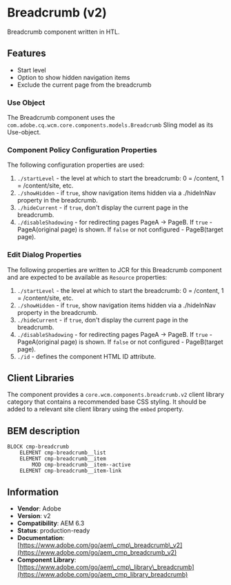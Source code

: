 <!--
Copyright 2017 Adobe

Licensed under the Apache License, Version 2.0 (the "License");
you may not use this file except in compliance with the License.
You may obtain a copy of the License at

    http://www.apache.org/licenses/LICENSE-2.0

Unless required by applicable law or agreed to in writing, software
distributed under the License is distributed on an "AS IS" BASIS,
WITHOUT WARRANTIES OR CONDITIONS OF ANY KIND, either express or implied.
See the License for the specific language governing permissions and
limitations under the License.
-->
Breadcrumb (v2)
====
Breadcrumb component written in HTL.

## Features
* Start level
* Option to show hidden navigation items
* Exclude the current page from the breadcrumb

### Use Object
The Breadcrumb component uses the `com.adobe.cq.wcm.core.components.models.Breadcrumb` Sling model as its Use-object.

### Component Policy Configuration Properties
The following configuration properties are used:

1. `./startLevel` - the level at which to start the breadcrumb: 0 = /content, 1 = /content/site, etc.
2. `./showHidden` - if `true`, show navigation items hidden via a ./hideInNav property in the breadcrumb.
3. `./hideCurrent` - if `true`, don't display the current page in the breadcrumb.
4. `./disableShadowing` - for redirecting pages PageA -> PageB. If `true` - PageA(original page) is shown. If `false` or not configured - PageB(target page).

### Edit Dialog Properties
The following properties are written to JCR for this Breadcrumb component and are expected to be available as `Resource` properties:

1. `./startLevel` - the level at which to start the breadcrumb: 0 = /content, 1 = /content/site, etc.
2. `./showHidden` - if `true`, show navigation items hidden via a ./hideInNav property in the breadcrumb.
3. `./hideCurrent` - if `true`, don't display the current page in the breadcrumb.
4. `./disableShadowing` - for redirecting pages PageA -> PageB. If `true` - PageA(original page) is shown. If `false` or not configured - PageB(target page).
5. `./id` - defines the component HTML ID attribute.

## Client Libraries
The component provides a `core.wcm.components.breadcrumb.v2` client library category that contains a recommended base
CSS styling. It should be added to a relevant site client library using the `embed` property.

## BEM description
```
BLOCK cmp-breadcrumb
    ELEMENT cmp-breadcrumb__list
    ELEMENT cmp-breadcrumb__item
        MOD cmp-breadcrumb__item--active
    ELEMENT cmp-breadcrumb__item-link
```

## Information
* **Vendor**: Adobe
* **Version**: v2
* **Compatibility**: AEM 6.3
* **Status**: production-ready
* **Documentation**: [https://www.adobe.com/go/aem\_cmp\_breadcrumb\_v2](https://www.adobe.com/go/aem_cmp_breadcrumb_v2)
* **Component Library**: [https://www.adobe.com/go/aem\_cmp\_library\_breadcrumb](https://www.adobe.com/go/aem_cmp_library_breadcrumb)
